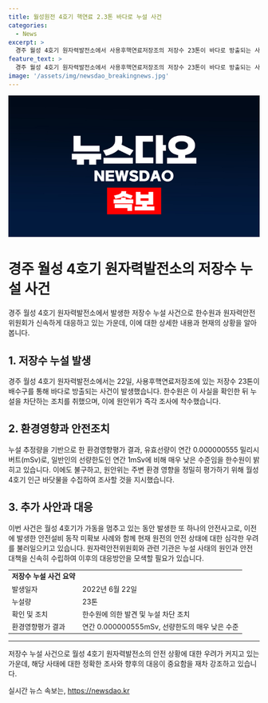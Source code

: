 ```yaml
---
title: 월성원전 4호기 핵연료 2.3톤 바다로 누설 사건
categories:
  - News
excerpt: >
  경주 월성 4호기 원자력발전소에서 사용후핵연료저장조의 저장수 23톤이 바다로 방출되는 사고가 발생했다. 이에 대해 원자력안전위원회가 조사에 착수했으며, 한수원은 누설 추정량을 바탕으로 환경영향을 평가한 결과를 발표했다. 원전 인근 바닷물을 수집해 정밀한 평가를 진행하고 있으며, 이로 인한 환경 및 사람들에게 어떠한 영향이 발생할지 우려가 커지고 있다. 이 사건은 최근 월성 4호기의 안전 설비 문제에 이어 발생한 것으로, 원안위의 조사 결과를 기다리고 있는 상황이다.
feature_text: >
  경주 월성 4호기 원자력발전소에서 사용후핵연료저장조의 저장수 23톤이 바다로 방출되는 사고가 발생했다. 이에 대해 원자력안전위원회가 조사에 착수했으며, 한수원은 누설 추정량을 바탕으로 환경영향을 평가한 결과를 발표했다. 원전 인근 바닷물을 수집해 정밀한 평가를 진행하고 있으며, 이로 인한 환경 및 사람들에게 어떠한 영향이 발생할지 우려가 커지고 있다. 이 사건은 최근 월성 4호기의 안전 설비 문제에 이어 발생한 것으로, 원안위의 조사 결과를 기다리고 있는 상황이다.
image: '/assets/img/newsdao_breakingnews.jpg'
---
```


<p><img src="/assets/img/newsdao_breakingnews.jpg" alt="firstkoreanews 속보" /></p>

<h1>경주 월성 4호기 원자력발전소의 저장수 누설 사건</h1>

<p data-ke-size="size16">경주 월성 4호기 원자력발전소에서 발생한 저장수 누설 사건으로 한수원과 원자력안전위원회가 신속하게 대응하고 있는 가운데, 이에 대한 상세한 내용과 현재의 상황을 알아봅니다.</p>

<h2>1. 저장수 누설 발생</h2>

<p data-ke-size="size16">경주 월성 4호기 원자력발전소에서는 22일, 사용후핵연료저장조에 있는 저장수 23톤이 배수구를 통해 바다로 방출되는 사건이 발생했습니다. 한수원은 이 사실을 확인한 뒤 누설을 차단하는 조치를 취했으며, 이에 원안위가 즉각 조사에 착수했습니다.</p>

<h2>2. 환경영향과 안전조치</h2>

<p data-ke-size="size16">누설 추정량을 기반으로 한 환경영향평가 결과, 유효선량이 연간 0.000000555 밀리시버트(mSv)로, 일반인의 선량한도인 연간 1mSv에 비해 매우 낮은 수준임을 한수원이 밝히고 있습니다. 이에도 불구하고, 원안위는 주변 환경 영향을 정밀히 평가하기 위해 월성 4호기 인근 바닷물을 수집하여 조사할 것을 지시했습니다.</p>

<h2>3. 추가 사안과 대응</h2>

<p data-ke-size="size16">이번 사건은 월성 4호기가 가동을 멈추고 있는 동안 발생한 또 하나의 안전사고로, 이전에 발생한 안전설비 동작 미확보 사례와 함께 현재 원전의 안전 상태에 대한 심각한 우려를 불러일으키고 있습니다. 원자력안전위원회와 관련 기관은 누설 사태의 원인과 안전 대책을 신속히 수립하여 이후의 대응방안을 모색할 필요가 있습니다.</p>

<table>
    <tr>
        <td style="text-align: center; height: 17px;"><b>저장수 누설 사건 요약</b></td>
    </tr>
    <tr>
        <td>발생일자</td>
        <td>2022년 6월 22일</td>
    </tr>
    <tr>
        <td>누설량</td>
        <td>23톤</td>
    </tr>
    <tr>
        <td>확인 및 조치</td>
        <td>한수원에 의한 발견 및 누설 차단 조치</td>
    </tr>
    <tr>
        <td>환경영향평가 결과</td>
        <td>연간 0.000000555mSv, 선량한도의 매우 낮은 수준</td>
    </tr>
</table>

<hr>

<p data-ke-size="size16">저장수 누설 사건으로 월성 4호기 원자력발전소의 안전 상황에 대한 우려가 커지고 있는 가운데, 해당 사태에 대한 정확한 조사와 향후의 대응이 중요함을 재차 강조하고 있습니다.</p>
실시간 뉴스 속보는, <a href="https://newsdao.kr" rel="dofollow">https://newsdao.kr</a>


